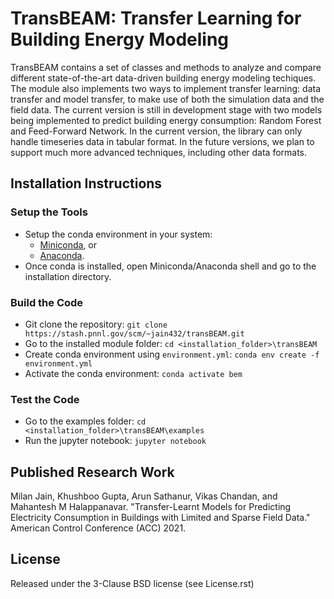 TransBEAM: Transfer Learning for Building Energy Modeling
=======================================================

TransBEAM contains a set of classes and methods to analyze and compare different state-of-the-art data-driven building energy modeling techiques. The module also implements two ways to implement transfer learning: data transfer and model transfer, to make use of both the simulation data and the field data.  The current version is still in development stage with two models being implemented to predict building energy consumption: Random Forest and Feed-Forward Network. In the current version, the library can only handle timeseries data in tabular format. In the future versions, we plan to support much more advanced techniques, including other data formats. 

Installation Instructions
-------------------------

### Setup the Tools
- Setup the conda environment in your system:
	- [Miniconda](https://docs.conda.io/en/latest/miniconda.html), or 
	- [Anaconda](https://docs.anaconda.com/anaconda/install/).
- Once conda is installed, open Miniconda/Anaconda shell and go to the installation directory. 

### Build the Code
- Git clone the repository: `git clone https://stash.pnnl.gov/scm/~jain432/transBEAM.git`
- Go to the installed module folder: `cd <installation_folder>\transBEAM`
- Create conda environment using `environment.yml`: `conda env create -f environment.yml`
- Activate the conda environment: `conda activate bem`

### Test the Code
- Go to the examples folder: `cd <installation_folder>\transBEAM\examples`
- Run the jupyter notebook: `jupyter notebook`

Published Research Work
-----------------------

Milan Jain, Khushboo Gupta, Arun Sathanur, Vikas Chandan, and Mahantesh M Halappanavar. "Transfer-Learnt Models for Predicting Electricity Consumption in Buildings with Limited and Sparse Field Data." American Control Conference (ACC) 2021.

License
-------

Released under the 3-Clause BSD license (see License.rst)
